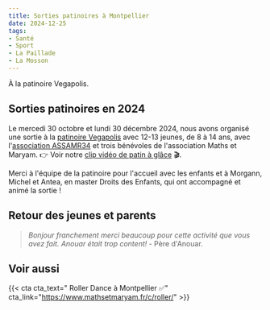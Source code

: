 ```yaml
---
title: Sorties patinoires à Montpellier
date: 2024-12-25
tags:
- Santé
- Sport
- La Paillade
- La Mosson
---
```


À la patinoire Vegapolis.

<!--more-->

## Sorties patinoires en 2024

Le mercedi 30 octobre et lundi 30 décembre 2024, nous avons organisé une sortie à la [patinoire Vegapolis](https://www.vegapolis.fr/) avec 12-13 jeunes, de 8 à 14 ans, avec l'[association ASSAMR34](https://assamr34.fr/) et trois bénévoles de l'association Maths et Maryam. 👉 Voir notre [clip vidéo de patin à glâce](https://www.mathsetmaryam.fr/media/patinoire-2024.mp4) 🎬.

<!--
{{< video src="patinoire-2024.mp4" controls="yes" >}}
-->

Merci à l'équipe de la patinoire pour l'accueil avec les enfants et à Morgann, Michel et Antea, en master Droits des Enfants, qui ont accompagné et animé la sortie !

## Retour des jeunes et parents

> _Bonjour franchement merci beaucoup pour cette activité que vous avez fait. Anouar était trop content!_ - Père d'Anouar.

## Voir aussi

{{< cta cta_text=" Roller Dance à Montpellier ✅" cta_link="https://www.mathsetmaryam.fr/c/roller/" >}}